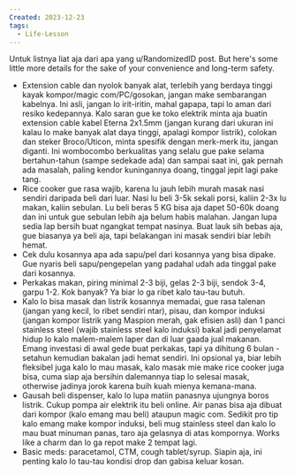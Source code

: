 ```yaml
---
Created: 2023-12-23
tags:
  - Life-Lesson
---
```

Untuk listnya liat aja dari apa yang u/RandomizedID post. But here's some little more details for the sake of your convenience and long-term safety.
- Extension cable dan nyolok banyak alat, terlebih yang berdaya tinggi kayak kompor/magic com/PC/gosokan, jangan make sembarangan kabelnya. Ini asli, jangan lo irit-iritin, mahal gapapa, tapi lo aman dari resiko kedepannya. Kalo saran gue ke toko elektrik minta aja buatin extension cable kabel Eterna 2x1.5mm (jangan kurang dari ukuran ini kalau lo make banyak alat daya tinggi, apalagi kompor listrik), colokan dan steker Broco/Uticon, minta spesifik dengan merk-merk itu, jangan diganti. Ini wombocombo berkualitas yang selalu gue pake selama bertahun-tahun (sampe sedekade ada) dan sampai saat ini, gak pernah ada masalah, paling kendor kuningannya doang, tinggal jepit lagi pake tang.
- Rice cooker gue rasa wajib, karena lu jauh lebih murah masak nasi sendiri daripada beli dari luar. Nasi lu beli 3-5k sekali porsi, kaliin 2-3x lu makan, kaliin sebulan. Lu beli beras 5 KG bisa aja dapet 50-60k doang dan ini untuk gue sebulan lebih aja belum habis malahan. Jangan lupa sedia lap bersih buat ngangkat tempat nasinya. Buat lauk sih bebas aja, gue biasanya ya beli aja, tapi belakangan ini masak sendiri biar lebih hemat.
- Cek dulu kosannya apa ada sapu/pel dari kosannya yang bisa dipake. Gue nyaris beli sapu/pengepelan yang padahal udah ada tinggal pake dari kosannya.
- Perkakas makan, piring minimal 2-3 biji, gelas 2-3 biji, sendok 3-4, garpu 1-2. Kok banyak? Ya biar lo ga ribet kalo tau-tau butuh.
- Kalo lo bisa masak dan listrik kosannya memadai, gue rasa talenan (jangan yang kecil, lo ribet sendiri ntar), pisau, dan kompor induksi (jangan kompor listrik yang Maspion merah, gak efisien asli) dan 1 panci stainless steel (wajib stainless steel kalo induksi) bakal jadi penyelamat hidup lo kalo malem-malem laper dan di luar gaada jual makanan. Emang investasi di awal gede buat perkakas, tapi ya dihitung 6 bulan - setahun kemudian bakalan jadi hemat sendiri. Ini opsional ya, biar lebih fleksibel juga kalo lo mau masak, kalo masak mie make rice cooker juga bisa, cuma siap aja bersihin dalemannya tiap lo selesai masak, otherwise jadinya jorok karena buih kuah mienya kemana-mana.
- Gausah beli dispenser, kalo lo lupa matiin panasnya ujungnya boros listrik. Cukup pompa air elektrik itu beli online. Air panas bisa aja dibuat dari kompor (kalo emang mau beli) ataupun magic com. Sedikit pro tip kalo emang make kompor induksi, beli mug stainless steel dan kalo lo mau buat minuman panas, taro aja gelasnya di atas kompornya. Works like a charm dan lo ga repot make 2 tempat lagi.
- Basic meds: paracetamol, CTM, cough tablet/syrup. Siapin aja, ini penting kalo lo tau-tau kondisi drop dan gabisa keluar kosan.